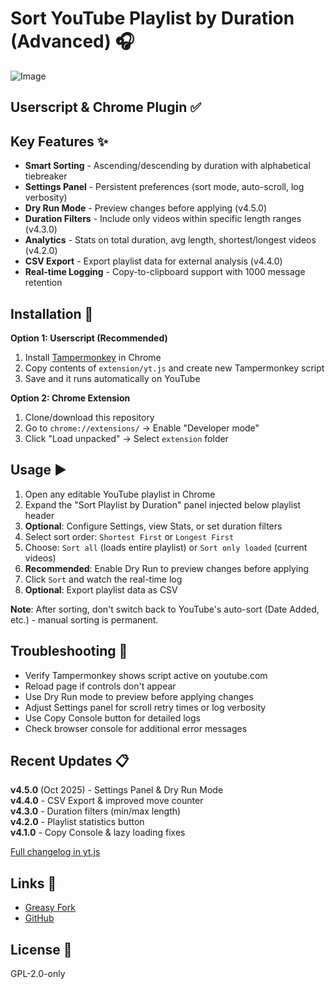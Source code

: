 # Sort YouTube Playlist by Duration (Advanced) 🎧

![Image](https://i.imgur.com/MDiqTOt.jpeg)

## Userscript & Chrome Plugin ✅ 

## Key Features ✨
- **Smart Sorting** - Ascending/descending by duration with alphabetical tiebreaker
- **Settings Panel** - Persistent preferences (sort mode, auto-scroll, log verbosity)
- **Dry Run Mode** - Preview changes before applying (v4.5.0)
- **Duration Filters** - Include only videos within specific length ranges (v4.3.0)
- **Analytics** - Stats on total duration, avg length, shortest/longest videos (v4.2.0)
- **CSV Export** - Export playlist data for external analysis (v4.4.0)
- **Real-time Logging** - Copy-to-clipboard support with 1000 message retention

## Installation 🚀

**Option 1: Userscript (Recommended)**
1. Install [Tampermonkey](https://www.tampermonkey.net/) in Chrome
2. Copy contents of `extension/yt.js` and create new Tampermonkey script
3. Save and it runs automatically on YouTube

**Option 2: Chrome Extension**
1. Clone/download this repository
2. Go to `chrome://extensions/` → Enable "Developer mode"
3. Click "Load unpacked" → Select `extension` folder

## Usage ▶️
1. Open any editable YouTube playlist in Chrome
2. Expand the "Sort Playlist by Duration" panel injected below playlist header
3. **Optional**: Configure Settings, view Stats, or set duration filters
4. Select sort order: `Shortest First` or `Longest First`
5. Choose: `Sort all` (loads entire playlist) or `Sort only loaded` (current videos)
6. **Recommended**: Enable Dry Run to preview changes before applying
7. Click `Sort` and watch the real-time log
8. **Optional**: Export playlist data as CSV

**Note**: After sorting, don't switch back to YouTube's auto-sort (Date Added, etc.) - manual sorting is permanent.

## Troubleshooting 🧯
- Verify Tampermonkey shows script active on youtube.com
- Reload page if controls don't appear
- Use Dry Run mode to preview before applying changes
- Adjust Settings panel for scroll retry times or log verbosity
- Use Copy Console button for detailed logs
- Check browser console for additional error messages

## Recent Updates 📋

**v4.5.0** (Oct 2025) - Settings Panel & Dry Run Mode  
**v4.4.0** - CSV Export & improved move counter  
**v4.3.0** - Duration filters (min/max length)  
**v4.2.0** - Playlist statistics button  
**v4.1.0** - Copy Console & lazy loading fixes

[Full changelog in yt.js](extension/yt.js)

## Links 🔗
- [Greasy Fork](https://greasyfork.org/en/scripts/552228-sort-youtube-playlist-by-duration-advanced)
- [GitHub](https://github.com/L0garithmic/ytsort)

## License 📄
GPL-2.0-only
